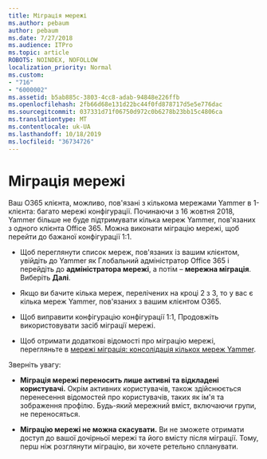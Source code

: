 ```yaml
---
title: Міграція мережі
ms.author: pebaum
author: pebaum
ms.date: 7/27/2018
ms.audience: ITPro
ms.topic: article
ROBOTS: NOINDEX, NOFOLLOW
localization_priority: Normal
ms.custom:
- "716"
- "6000002"
ms.assetid: b5ab885c-3803-4cc8-adab-94848e226ffb
ms.openlocfilehash: 2fb66d68e131d22bc44f0fd878717d5e5e776dac
ms.sourcegitcommit: 037331d71f06750d972c0b6278b23bb15c4806ca
ms.translationtype: MT
ms.contentlocale: uk-UA
ms.lasthandoff: 10/18/2019
ms.locfileid: "36734726"
---
```

# <a name="network-migration"></a>Міграція мережі

Ваш O365 клієнта, можливо, пов'язані з кількома мережами Yammer в 1-клієнта: багато мережі конфігурації. Починаючи з 16 жовтня 2018, Yammer більше не буде підтримувати кілька мереж Yammer, пов'язаних з одного клієнта Office 365. Можна виконати міграцію мережі, щоб перейти до бажаної конфігурації 1:1.
  
- Щоб переглянути список мереж, пов'язаних із вашим клієнтом, увійдіть до Yammer як Глобальний адміністратор Office 365 і перейдіть до **адміністратора мережі**, а потім – **мережна міграція**. Виберіть **Далі**.

- Якщо ви бачите кілька мереж, перелічених на кроці 2 з 3, то у вас є кілька мереж Yammer, пов'язаних з вашим клієнтом O365.

- Щоб виправити конфігурацію конфігурації 1:1, Продовжіть використовувати засіб міграції мережі.

- Щоб отримати додаткові відомості про міграцію мережі, перегляньте в [мережі міграція: консолідація кількох мереж Yammer](https://docs.microsoft.com/yammer/configure-your-yammer-network/consolidate-multiple-yammer-networks).

Зверніть увагу:
  
- **Міграція мережі переносить лише активні та відкладені користувачі.** Окрім активних користувачів, також здійснюється перенесення відомостей про користувачів, таких як ім'я та зображення профілю. Будь-який мережний вміст, включаючи групи, не переносяться.

- **Міграцію мережі не можна скасувати.** Ви не зможете отримати доступ до вашої дочірньої мережі та його вмісту після міграції. Тому, перш ніж розглянути міграцію, ви хочете ретельно спланувати.
